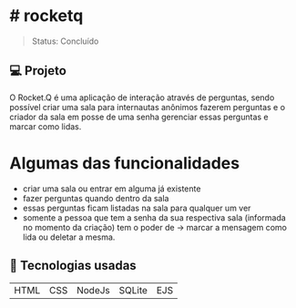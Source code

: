 <h1># rocketq </h1>

> Status: Concluído


## 💻 Projeto

O Rocket.Q é uma aplicação de interação através de perguntas, sendo possível criar uma sala para internautas anônimos fazerem perguntas e o criador da sala em posse de uma senha gerenciar essas perguntas e marcar como lidas.

# Algumas das funcionalidades

+ criar uma sala ou entrar em alguma já existente
+ fazer perguntas quando dentro da sala
+ essas perguntas ficam listadas na sala para qualquer um ver
+ somente a pessoa que tem a senha da sua respectiva sala (informada no momento da criação) tem o poder de -> marcar a mensagem como lida ou deletar a mesma.

## 🚀 Tecnologias usadas

<table>
  <tr>
    <td>HTML</td>
    <td>CSS</td>
    <td>NodeJs</td>
    <td>SQLite</td>
    <td>EJS</td>
  </tr>
</table>
